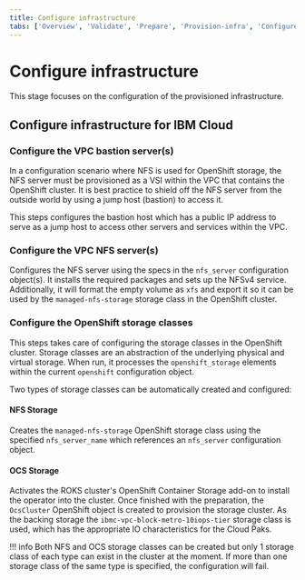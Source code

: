```yaml
---
title: Configure infrastructure
tabs: ['Overview', 'Validate', 'Prepare', 'Provision-infra', 'Configure-infra', 'Install-cloud-pak', 'Configure-cloud-pak', 'Deploy-assets', 'Smoke-tests']
---
```


# Configure infrastructure

This stage focuses on the configuration of the provisioned infrastructure.

## Configure infrastructure for IBM Cloud

### Configure the VPC bastion server(s)
In a configuration scenario where NFS is used for OpenShift storage, the NFS server must be provisioned as a VSI within the VPC that contains the OpenShift cluster. It is best practice to shield off the NFS server from the outside world by using a jump host (bastion) to access it.

This steps configures the bastion host which has a public IP address to serve as a jump host to access other servers and services within the VPC.

### Configure the VPC NFS server(s)
Configures the NFS server using the specs in the `nfs_server` configuration object(s). It installs the required packages and sets up the NFSv4 service. Additionally, it will format the empty volume as `xfs` and export it so it can be used by the `managed-nfs-storage` storage class in the OpenShift cluster.

### Configure the OpenShift storage classes
This steps takes care of configuring the storage classes in the OpenShift cluster. Storage classes are an abstraction of the underlying physical and virtual storage. When run, it processes the `openshift_storage` elements within the current `openshift` configuration object.

Two types of storage classes can be automatically created and configured:

#### NFS Storage
Creates the `managed-nfs-storage` OpenShift storage class using the specified `nfs_server_name` which references an `nfs_server` configuration object.

#### OCS Storage
Activates the ROKS cluster's OpenShift Container Storage add-on to install the operator into the cluster. Once finished with the preparation, the `OcsCluster` OpenShift object is created to provision the storage cluster. As the backing storage the `ibmc-vpc-block-metro-10iops-tier` storage class is used, which has the appropriate IO characteristics for the Cloud Paks.

!!! info
    Both NFS and OCS storage classes can be created but only 1 storage class of each type can exist in the cluster at the moment. If more than one storage class of the same type is specified, the configuration will fail.